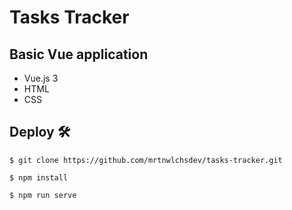 # Tasks Tracker

## Basic Vue application
- Vue.js 3
- HTML
- CSS

## Deploy 🛠️

    $ git clone https://github.com/mrtnwlchsdev/tasks-tracker.git
  
    $ npm install
  
    $ npm run serve
